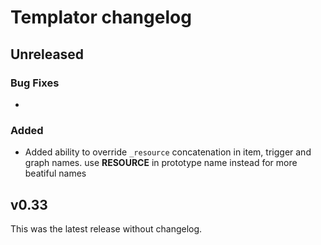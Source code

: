 # Templator changelog

## Unreleased

### Bug Fixes

* 

### Added

* Added ability to override `_resource` concatenation in item, trigger and graph names. use __RESOURCE__ in prototype name instead for more beatiful names

## v0.33

This was the latest release without changelog.
